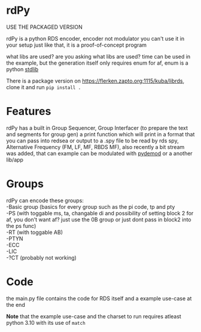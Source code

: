 # rdPy
USE THE PACKAGED VERSION

rdPy is a python RDS encoder, encoder not modulator you can't use it in your setup just like that, it is a proof-of-concept program

what libs are used? are you asking what libs are used? time can be used in the example, but the generation itself only requires enum for af, enum is a python [stdlib](https://docs.python.org/3/library/enum.html)

There is a package version on https://flerken.zapto.org:1115/kuba/librds, clone it and run `pip install .`
# Features
rdPy has a built in Group Sequencer, Group Interfacer (to prepare the text and segments for group gen) a print function which will print in a format that you can pass into redsea or output to a .spy file to be read by rds spy, Alternative Frequency (FM, LF, MF, RBDS MF), also recently a bit stream was added, that can example can be modulated with [pydemod](https://github.com/ChristopheJacquet/Pydemod) or a another lib/app
# Groups
rdPy can encode these groups:<br>
  -Basic group (basics for every group such as the pi code, tp and pty<br>
  -PS (with toggable ms, ta, changable di and possibility of setting block 2 for af, you don't want af? just use the 0B group or just dont pass in block2 into the ps func)<br>
  -RT (with toggable AB)<br>
  -PTYN<br>
  -ECC<br>
  -LIC<br>
  -?CT (probably not working)<br>
# Code
the main.py file contains the code for RDS itself and a example use-case at the end


**Note** that the example use-case and the charset to run requires atleast python 3.10 with its use of `match`
